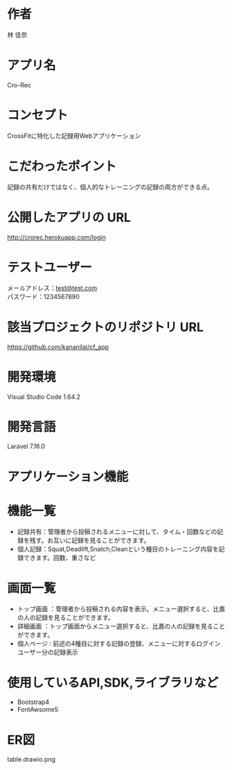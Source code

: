 # 作者
林 佳奈
# アプリ名
Cro-Rec

# コンセプト
CrossFitに特化した記録用Webアプリケーション

# こだわったポイント
記録の共有だけではなく、個人的なトレーニングの記録の両方ができる点。

# 公開したアプリの URL
http://crorec.herokuapp.com/login

# テストユーザー
メールアドレス：test@test.com<br>
パスワード：1234567890

# 該当プロジェクトのリポジトリ URL
https://github.com/kananilai/cf_app

# 開発環境
Visual Studio Code 1.64.2

# 開発言語
Laravel 7.16.0


# アプリケーション機能

# 機能一覧
- 記録共有：管理者から投稿されるメニューに対して、タイム・回数などの記録を残す。お互いに記録を見ることができます。
- 個人記録：Squat,Deadlift,Snatch,Cleanという種目のトレーニング内容を記録できます。回数、重さなど

# 画面一覧
- トップ画面 ：管理者から投稿される内容を表示。メニュー選択すると、比嘉の人の記録を見ることができます。
- 詳細画面 ：トップ画面からメニュー選択すると、比嘉の人の記録を見ることができます。
- 個人ページ : 前述の4種目に対する記録の登録、メニューに対するログインユーザー分の記録表示

# 使用しているAPI,SDK,ライブラリなど
- Bootstrap4
- FontAwsome5

# ER図
table.drawio.png
